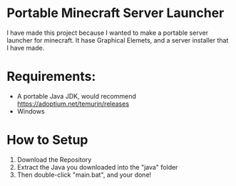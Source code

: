 # Portable Minecraft Server Launcher
 I have made this project because I wanted to make a portable server launcher for minecraft.
 It hase Graphical Elemets, and a server installer that I have made.
# Requirements:
 - A portable Java JDK, would recommend https://adoptium.net/temurin/releases
 - Windows
# How to Setup
 1. Download the Repository
 2. Extract the Java you downloaded into the "java" folder
 3. Then double-click "main.bat", and your done!
